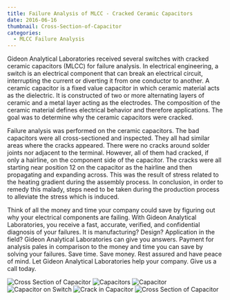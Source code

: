 ```yaml
---
title: Failure Analysis of MLCC - Cracked Ceramic Capacitors
date: 2016-06-16
thumbnail: Cross-Section-of-Capacitor
categories:
  - MLCC Failure Analysis
---
```


Gideon Analytical Laboratories received several switches with cracked ceramic capacitors (MLCC) for failure analysis. In electrical engineering, a switch is an electrical component that can break an electrical circuit, interrupting the current or diverting it from one conductor to another. A ceramic capacitor is a fixed value capacitor in which ceramic material acts as the dielectric. It is constructed of two or more alternating layers of ceramic and a metal layer acting as the electrodes. The composition of the ceramic material defines electrical behavior and therefore applications. The goal was to determine why the ceramic capacitors were cracked.

Failure analysis was performed on the ceramic capacitors. The bad capacitors were all cross-sectioned and inspected. They all had similar areas where the cracks appeared. There were no cracks around solder joints nor adjacent to the terminal. However, all of them had cracked, if only a hairline, on the component side of the capacitor. The cracks were all starting near position 12 on the capacitor as the hairline and then propagating and expanding across. This was the result of stress related to the heating gradient during the assembly process. In conclusion, in order to remedy this malady, steps need to be taken during the production process to alleviate the stress which is induced.

Think of all the money and time your company could save by figuring out why your electrical components are failing. With Gideon Analytical Laboratories, you receive a fast, accurate, verified, and confidential diagnosis of your failures. It is manufacturing? Design? Application in the field? Gideon Analytical Laboratories can give you answers. Payment for analysis pales in comparison to the money and time you can save by solving your failures. Save time. Save money. Rest assured and have peace of mind. Let Gideon Analytical Laboratories help your company. Give us a call today.

![Cross Section of Capacitor](https://res.cloudinary.com/dy3wlzuye/image/upload/f_auto,c_scale,w_300/GideonLabs/Cross-Section-of-Capacitor.jpg 'Cross Section of Capacitor') ![Capacitors](https://res.cloudinary.com/dy3wlzuye/image/upload/f_auto,c_scale,w_300/GideonLabs/Switches.jpg 'Capacitors') ![Capacitor](https://res.cloudinary.com/dy3wlzuye/image/upload/f_auto,c_scale,w_300/GideonLabs/Capacitor.jpg 'Capacitor') ![Capacitor on Switch](https://res.cloudinary.com/dy3wlzuye/image/upload/f_auto,c_scale,w_300/GideonLabs/Capacitors-on-Switches.jpg 'Capactior on Switch') ![Crack in Capacitor](https://res.cloudinary.com/dy3wlzuye/image/upload/f_auto,c_scale,w_300/GideonLabs/Crack-in-Capacitor.jpg 'Crack in Capacitor') ![Cross Section of Capacitor](https://res.cloudinary.com/dy3wlzuye/image/upload/f_auto,c_scale,w_300/GideonLabs/Cracks-in-Capacitor.jpg 'Cross Section of Capacitor')
